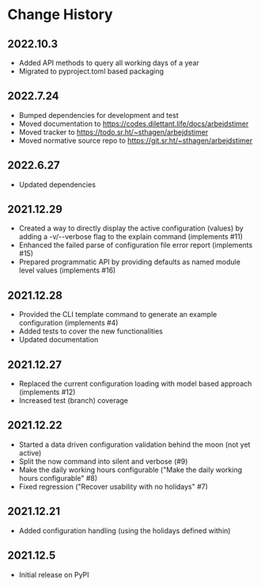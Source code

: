 # Change History

## 2022.10.3

* Added API methods to query all working days of a year
* Migrated to pyproject.toml based packaging

## 2022.7.24

* Bumped dependencies for development and test
* Moved documentation to https://codes.dilettant.life/docs/arbejdstimer
* Moved tracker to https://todo.sr.ht/~sthagen/arbejdstimer
* Moved normative source repo to https://git.sr.ht/~sthagen/arbejdstimer

## 2022.6.27

* Updated dependencies

## 2021.12.29

* Created a way to directly display the active configuration (values) by adding a -v/--verbose flag to the explain command (implements #11)
* Enhanced the failed parse of configuration file error report (implements #15)
* Prepared programmatic API by providing defaults as named module level values (implements #16)

## 2021.12.28

* Provided the CLI template command to generate an example configuration (implements #4)
* Added tests to cover the new functionalities
* Updated documentation

## 2021.12.27

* Replaced the current configuration loading with model based approach (implements #12)
* Increased test (branch) coverage

## 2021.12.22

* Started a data driven configuration validation behind the moon (not yet active) 
* Split the now command into silent and verbose (#9)
* Make the daily working hours configurable ("Make the daily working hours configurable" #8)
* Fixed regression ("Recover usability with no holidays" #7)

## 2021.12.21

* Added configuration handling (using the holidays defined within)

## 2021.12.5

* Initial release on PyPI
